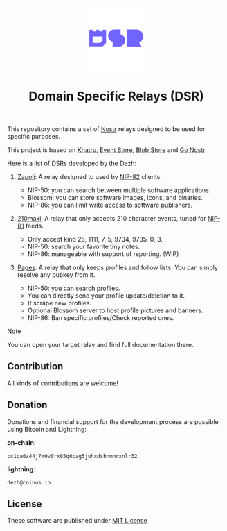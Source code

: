 <p align="center"> 
    <img alt="ddsr" src="./.images/ddsr.png" width="150" height="150" />
</p>

<h1 align="center">
Domain Specific Relays (DSR)
</h1>

<br/>

This repository contains a set of [Nostr](https://nostr.com) relays designed to be used for specific purposes.

This project is based on [Khatru](https://github.com/fiatjaf/khatru), [Event Store](https://github.com/fiatjaf/eventstore), [Blob Store](github.com/kehiy/blobstore) and [Go Nostr](github.com/nbd-wtf/go-nostr).

Here is a list of DSRs developed by the Dezh:

1. [Zapoli](./zapoli): A relay designed to used by [NIP-82](https://github.com/nostr-protocol/nips/pull/1336) clients.
    - NIP-50: you can search between multiple software applications.
    - Blossom: you can store software images, icons, and binaries.
    - NIP-86: you can limit write access to software publishers.

2. [210maxi](./210maxi): A relay that only accepts 210 character events, tuned for [NIP-B1](https://github.com/nostr-protocol/nips/pull/1710) feeds.
    - Only accept kind 25, 1111, 7, 5, 9734, 9735, 0, 3.
    - NIP-50: search your favorite tiny notes.
    - NIP-86: manageable with support of reporting. (WIP)

3. [Pages](./pages//): A relay that only keeps profiles and follow lists. You can simply resolve any pubkey from it. 
    - NIP-50: you can search profiles.
    - You can directly send your profile update/deletion to it.
    - It scrape new profiles.
    - Optional Blossom server to host profile pictures and banners.
    - NIP-86: Ban specific profiles/Check reported ones.

> [!NOTE]
> You can open your target relay and find full documentation there.

## Contribution

All kinds of contributions are welcome!

## Donation

Donations and financial support for the development process are possible using Bitcoin and Lightning:

**on-chain**:

```
bc1qa0z44j7m0v0rx85q0cag5juhxdshnmnrxnlr32
```

**lightning**: 

```
dezh@coinos.io
```

## License

These software are published under [MIT License](./LICENSE)
